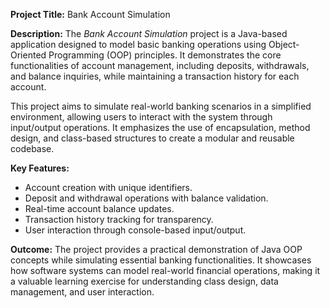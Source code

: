 **Project Title:** Bank Account Simulation

**Description:**
The *Bank Account Simulation* project is a Java-based application designed to model basic banking operations using Object-Oriented Programming (OOP) principles. It demonstrates the core functionalities of account management, including deposits, withdrawals, and balance inquiries, while maintaining a transaction history for each account.

This project aims to simulate real-world banking scenarios in a simplified environment, allowing users to interact with the system through input/output operations. It emphasizes the use of encapsulation, method design, and class-based structures to create a modular and reusable codebase.

**Key Features:**

* Account creation with unique identifiers.
* Deposit and withdrawal operations with balance validation.
* Real-time account balance updates.
* Transaction history tracking for transparency.
* User interaction through console-based input/output.

**Outcome:**
The project provides a practical demonstration of Java OOP concepts while simulating essential banking functionalities. It showcases how software systems can model real-world financial operations, making it a valuable learning exercise for understanding class design, data management, and user interaction.
